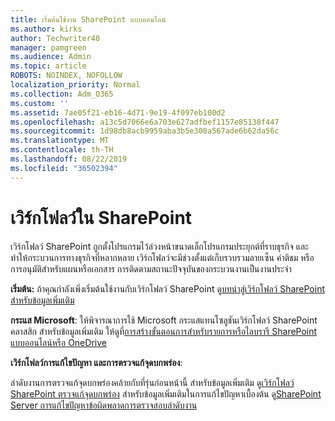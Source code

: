 ```yaml
---
title: เริ่มต้นใช้งาน SharePoint แบบออนไลน์
ms.author: kirks
author: Techwriter40
manager: pamgreen
ms.audience: Admin
ms.topic: article
ROBOTS: NOINDEX, NOFOLLOW
localization_priority: Normal
ms.collection: Adm_O365
ms.custom: ''
ms.assetid: 7ae05f21-eb16-4d71-9e19-4f097eb100d2
ms.openlocfilehash: a13c5d7066e6a703e627adfbef1157e85138f447
ms.sourcegitcommit: 1d98db8acb9959aba3b5e308a567ade6b62da56c
ms.translationtype: MT
ms.contentlocale: th-TH
ms.lasthandoff: 08/22/2019
ms.locfileid: "36502394"
---
```

# <a name="workflows-in-sharepoint"></a>เวิร์กโฟลว์ใน SharePoint

เวิร์กโฟลว์ SharePoint ถูกตั้งโปรแกรมไว้ล่วงหน้าขนาดเล็กโปรแกรมประยุกต์ที่ราบธุรกิจ และทำให้กระบวนการทางธุรกิจที่หลากหลาย เวิร์กโฟลว์จะมีช่วงตั้งแต่เก็บรวบรวมลายเซ็น คำติชม หรือการอนุมัติสำหรับแผนหรือเอกสาร การติดตามสถานะปัจจุบันของกระบวนงานเป็นงานประจำ

**เริ่มต้น:** ถ้าคุณกำลังเพิ่งเริ่มต้นใช้งานกับเวิร์กโฟลว์ SharePoint ดู[บทนำสู่เวิร์กโฟลว์ SharePoint สำหรับข้อมูลเพิ่มเติม](https://support.office.com/article/introduction-to-sharepoint-workflow-07982276-54e8-4e17-8699-5056eff4d9e3)

**กระแส Microsoft**: ให้พิจารณาการใช้ Microsoft กระแสแทนโซลูชันเวิร์กโฟลว์ SharePoint คลาสสิก สำหรับข้อมูลเพิ่มเติม ให้ดูที่[การสร้างขั้นตอนการสำหรับรายการหรือไลบรารี SharePoint แบบออนไลน์หรือ OneDrive](https://support.office.com/article/create-a-flow-for-a-list-or-library-in-sharepoint-online-or-onedrive-for-business-a9c3e03b-0654-46af-a254-20252e580d01)

**เวิร์กโฟลว์การแก้ไขปัญหา และการตรวจแก้จุดบกพร่อง**:

ลำดับงานการตรวจแก้จุดบกพร่องคล้ายกับที่รุ่นก่อนหน้านี้ สำหรับข้อมูลเพิ่มเติม ดู[เวิร์กโฟลว์ SharePoint ตรวจแก้จุดบกพร่อง](https://docs.microsoft.com/sharepoint/dev/general-development/debugging-sharepoint-server-workflows) สำหรับข้อมูลเพิ่มเติมในการแก้ไขปัญหาเบื้องต้น ดู[SharePoint Server การแก้ไขปัญหาข้อผิดพลาดการตรวจสอบลำดับงาน](https://docs.microsoft.com/sharepoint/dev/general-development/troubleshooting-sharepoint-server-workflow-validation-errors-in-visio)

